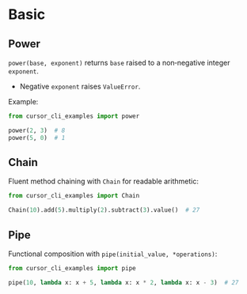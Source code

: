 # Basic

## Power

`power(base, exponent)` returns `base` raised to a non‑negative integer `exponent`.

- Negative `exponent` raises `ValueError`.

Example:

```py
from cursor_cli_examples import power

power(2, 3)  # 8
power(5, 0)  # 1
```

## Chain

Fluent method chaining with `Chain` for readable arithmetic:

```py
from cursor_cli_examples import Chain

Chain(10).add(5).multiply(2).subtract(3).value()  # 27
```

## Pipe

Functional composition with `pipe(initial_value, *operations)`:

```py
from cursor_cli_examples import pipe

pipe(10, lambda x: x + 5, lambda x: x * 2, lambda x: x - 3)  # 27
```
